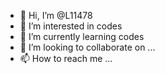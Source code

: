 - 👋 Hi, I’m @L11478
- 👀 I’m interested in codes
- 🌱 I’m currently learning codes
- 💞️ I’m looking to collaborate on ...
- 📫 How to reach me ...

<!---
L11478/L11478 is a ✨ special ✨ repository because its `README.md` (this file) appears on your GitHub profile.
You can click the Preview link to take a look at your changes.
--->
